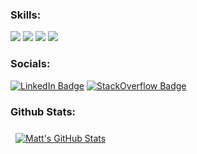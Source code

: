 ###  Skills: 

![](https://img.shields.io/badge/Code-TypeScript-informational?style=flat&logo=typescript&logoColor=white&color=0080FF)
![](https://img.shields.io/badge/Code-JavaScript-informational?style=flat&logo=javascript&logoColor=white&color=FFFF00)
![](https://img.shields.io/badge/Code-React-informational?style=flat&logo=react&logoColor=white&color=4AB197)
![](https://img.shields.io/badge/Code-React-Native-informational?style=flat&logo=react&logoColor=white&color=4AB197)

### Socials:

[![LinkedIn Badge](https://img.shields.io/badge/LinkedIn-Profile-informational?style=flat&logo=linkedin&logoColor=white&color=0D76A8)](https://www.linkedin.com/in/matt-pengelly-575ba886/)
[![StackOverflow Badge](https://img.shields.io/stackexchange/stackoverflow/r/7664140)](https://stackoverflow.com/users/7664140/matt-pengelly)

### Github Stats:

<a href="https://github.com/mcpengelly">
  <img align="center" style="margin:0.5rem" src="https://github-readme-stats.vercel.app/api?username=mcpengelly&show_icons=true&line_height=27&count_private=true&title_color=ffffff&text_color=c9cacc&icon_color=4AB097&bg_color=1A2B34" alt="Matt's GitHub Stats" />
</a>
